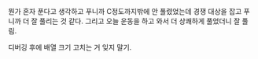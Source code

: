 뭔가 혼자 푼다고 생각하고 푸니까 C정도까지밖에 안 풀렸었는데 경쟁 대상을 잡고 푸니까 더 잘 풀리는 것 같다.
그리고 오늘 운동을 하고 와서 더 상쾌하게 풀었더니 잘 풀림.

디버깅 후에 배열 크기 고치는 거 잊지 말기.
